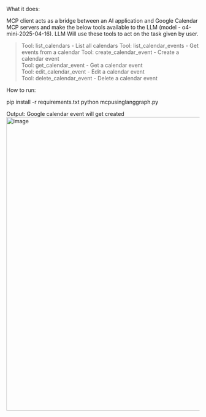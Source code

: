 What it does:

MCP client acts as a bridge between an AI application  and Google Calendar MCP servers and make the below tools available to the LLM (model - o4-mini-2025-04-16).
LLM Will use these tools to act on the task given by user.

> Tool: list_calendars - List all calendars
> Tool: list_calendar_events - Get events from a calendar
> Tool: create_calendar_event - Create a calendar event  
> Tool: get_calendar_event - Get a calendar event        
> Tool: edit_calendar_event - Edit a calendar event      
> Tool: delete_calendar_event - Delete a calendar event  

How to run:

pip install -r requirements.txt
python mcpusinglanggraph.py

Output: Google calendar event will get created 
<img width="2843" height="766" alt="image" src="https://github.com/user-attachments/assets/c833f951-003b-44e2-8aff-c63e49ffb7b1" />

